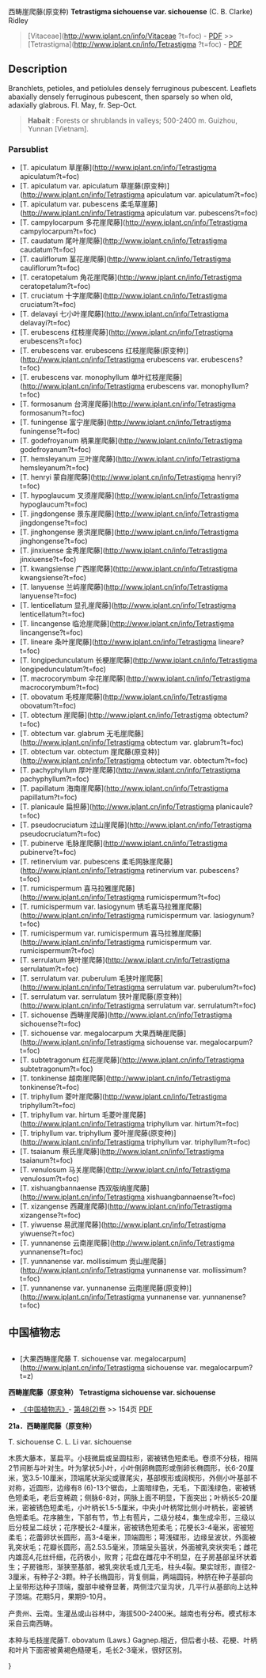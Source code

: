西畴崖爬藤(原变种) **Tetrastigma sichouense var. sichouense** (C. B. Clarke) Ridley

> [Vitaceae](http://www.iplant.cn/info/Vitaceae ?t=foc) - [PDF](http://iplant.cn/foc/pdf/Vitaceae.pdf) >> [Tetrastigma](http://www.iplant.cn/info/Tetrastigma ?t=foc) - [PDF](http://www.iplant.cn/foc/pdf/Tetrastigma.pdf)

## Description

Branchlets, petioles, and petiolules densely ferruginous pubescent. Leaflets abaxially densely ferruginous pubescent, then sparsely so when old, adaxially glabrous. Fl. May, fr. Sep-Oct.

> **Habait** : 
> Forests or shrublands in valleys; 500-2400 m. Guizhou, Yunnan [Vietnam].

### Parsublist

* [T.  apiculatum  草崖藤](http://www.iplant.cn/info/Tetrastigma apiculatum?t=foc)
* [T.  apiculatum var. apiculatum  草崖藤(原变种)](http://www.iplant.cn/info/Tetrastigma apiculatum var. apiculatum?t=foc)
* [T.  apiculatum var. pubescens  柔毛草崖藤](http://www.iplant.cn/info/Tetrastigma apiculatum var. pubescens?t=foc)
* [T.  campylocarpum  多花崖爬藤](http://www.iplant.cn/info/Tetrastigma campylocarpum?t=foc)
* [T.  caudatum  尾叶崖爬藤](http://www.iplant.cn/info/Tetrastigma caudatum?t=foc)
* [T.  cauliflorum  茎花崖爬藤](http://www.iplant.cn/info/Tetrastigma cauliflorum?t=foc)
* [T.  ceratopetalum  角花崖爬藤](http://www.iplant.cn/info/Tetrastigma ceratopetalum?t=foc)
* [T.  cruciatum  十字崖爬藤](http://www.iplant.cn/info/Tetrastigma cruciatum?t=foc)
* [T.  delavayi  七小叶崖爬藤](http://www.iplant.cn/info/Tetrastigma delavayi?t=foc)
* [T.  erubescens  红枝崖爬藤](http://www.iplant.cn/info/Tetrastigma erubescens?t=foc)
* [T.  erubescens var. erubescens  红枝崖爬藤(原变种)](http://www.iplant.cn/info/Tetrastigma erubescens var. erubescens?t=foc)
* [T.  erubescens var. monophyllum  单叶红枝崖爬藤](http://www.iplant.cn/info/Tetrastigma erubescens var. monophyllum?t=foc)
* [T.  formosanum  台湾崖爬藤](http://www.iplant.cn/info/Tetrastigma formosanum?t=foc)
* [T.  funingense  富宁崖爬藤](http://www.iplant.cn/info/Tetrastigma funingense?t=foc)
* [T.  godefroyanum  柄果崖爬藤](http://www.iplant.cn/info/Tetrastigma godefroyanum?t=foc)
* [T.  hemsleyanum  三叶崖爬藤](http://www.iplant.cn/info/Tetrastigma hemsleyanum?t=foc)
* [T.  henryi  蒙自崖爬藤](http://www.iplant.cn/info/Tetrastigma henryi?t=foc)
* [T.  hypoglaucum  叉须崖爬藤](http://www.iplant.cn/info/Tetrastigma hypoglaucum?t=foc)
* [T.  jingdongense  景东崖爬藤](http://www.iplant.cn/info/Tetrastigma jingdongense?t=foc)
* [T.  jinghongense  景洪崖爬藤](http://www.iplant.cn/info/Tetrastigma jinghongense?t=foc)
* [T.  jinxiuense  金秀崖爬藤](http://www.iplant.cn/info/Tetrastigma jinxiuense?t=foc)
* [T.  kwangsiense  广西崖爬藤](http://www.iplant.cn/info/Tetrastigma kwangsiense?t=foc)
* [T.  lanyuense  兰屿崖爬藤](http://www.iplant.cn/info/Tetrastigma lanyuense?t=foc)
* [T.  lenticellatum  显孔崖爬藤](http://www.iplant.cn/info/Tetrastigma lenticellatum?t=foc)
* [T.  lincangense  临沧崖爬藤](http://www.iplant.cn/info/Tetrastigma lincangense?t=foc)
* [T.  lineare  条叶崖爬藤](http://www.iplant.cn/info/Tetrastigma lineare?t=foc)
* [T.  longipedunculatum  长梗崖爬藤](http://www.iplant.cn/info/Tetrastigma longipedunculatum?t=foc)
* [T.  macrocorymbum  伞花崖爬藤](http://www.iplant.cn/info/Tetrastigma macrocorymbum?t=foc)
* [T.  obovatum  毛枝崖爬藤](http://www.iplant.cn/info/Tetrastigma obovatum?t=foc)
* [T.  obtectum  崖爬藤](http://www.iplant.cn/info/Tetrastigma obtectum?t=foc)
* [T.  obtectum var. glabrum  无毛崖爬藤](http://www.iplant.cn/info/Tetrastigma obtectum var. glabrum?t=foc)
* [T.  obtectum var. obtectum  崖爬藤(原变种)](http://www.iplant.cn/info/Tetrastigma obtectum var. obtectum?t=foc)
* [T.  pachyphyllum  厚叶崖爬藤](http://www.iplant.cn/info/Tetrastigma pachyphyllum?t=foc)
* [T.  papillatum  海南崖爬藤](http://www.iplant.cn/info/Tetrastigma papillatum?t=foc)
* [T.  planicaule  扁担藤](http://www.iplant.cn/info/Tetrastigma planicaule?t=foc)
* [T.  pseudocruciatum  过山崖爬藤](http://www.iplant.cn/info/Tetrastigma pseudocruciatum?t=foc)
* [T.  pubinerve  毛脉崖爬藤](http://www.iplant.cn/info/Tetrastigma pubinerve?t=foc)
* [T.  retinervium var. pubescens  柔毛网脉崖爬藤](http://www.iplant.cn/info/Tetrastigma retinervium var. pubescens?t=foc)
* [T.  rumicispermum  喜马拉雅崖爬藤](http://www.iplant.cn/info/Tetrastigma rumicispermum?t=foc)
* [T.  rumicispermum var. lasiogynum  锈毛喜马拉雅崖爬藤](http://www.iplant.cn/info/Tetrastigma rumicispermum var. lasiogynum?t=foc)
* [T.  rumicispermum var. rumicispermum  喜马拉雅崖爬藤](http://www.iplant.cn/info/Tetrastigma rumicispermum var. rumicispermum?t=foc)
* [T.  serrulatum  狭叶崖爬藤](http://www.iplant.cn/info/Tetrastigma serrulatum?t=foc)
* [T.  serrulatum var. puberulum  毛狭叶崖爬藤](http://www.iplant.cn/info/Tetrastigma serrulatum var. puberulum?t=foc)
* [T.  serrulatum var. serrulatum  狭叶崖爬藤(原变种)](http://www.iplant.cn/info/Tetrastigma serrulatum var. serrulatum?t=foc)
* [T.  sichouense  西畴崖爬藤](http://www.iplant.cn/info/Tetrastigma sichouense?t=foc)
* [T.  sichouense var. megalocarpum  大果西畴崖爬藤](http://www.iplant.cn/info/Tetrastigma sichouense var. megalocarpum?t=foc)
* [T.  subtetragonum  红花崖爬藤](http://www.iplant.cn/info/Tetrastigma subtetragonum?t=foc)
* [T.  tonkinense  越南崖爬藤](http://www.iplant.cn/info/Tetrastigma tonkinense?t=foc)
* [T.  triphyllum  菱叶崖爬藤](http://www.iplant.cn/info/Tetrastigma triphyllum?t=foc)
* [T.  triphyllum var. hirtum  毛菱叶崖爬藤](http://www.iplant.cn/info/Tetrastigma triphyllum var. hirtum?t=foc)
* [T.  triphyllum var. triphyllum  菱叶崖爬藤(原变种)](http://www.iplant.cn/info/Tetrastigma triphyllum var. triphyllum?t=foc)
* [T.  tsaianum  蔡氏崖爬藤](http://www.iplant.cn/info/Tetrastigma tsaianum?t=foc)
* [T.  venulosum  马关崖爬藤](http://www.iplant.cn/info/Tetrastigma venulosum?t=foc)
* [T.  xishuangbannaense  西双版纳崖爬藤](http://www.iplant.cn/info/Tetrastigma xishuangbannaense?t=foc)
* [T.  xizangense  西藏崖爬藤](http://www.iplant.cn/info/Tetrastigma xizangense?t=foc)
* [T.  yiwuense  易武崖爬藤](http://www.iplant.cn/info/Tetrastigma yiwuense?t=foc)
* [T.  yunnanense  云南崖爬藤](http://www.iplant.cn/info/Tetrastigma yunnanense?t=foc)
* [T.  yunnanense var. mollissimum  贡山崖爬藤](http://www.iplant.cn/info/Tetrastigma yunnanense var. mollissimum?t=foc)
* [T.  yunnanense var. yunnanense  云南崖爬藤(原变种)](http://www.iplant.cn/info/Tetrastigma yunnanense var. yunnanense?t=foc)

## 中国植物志

## 
* [大果西畴崖爬藤  T.  sichouense var. megalocarpum](http://www.iplant.cn/info/Tetrastigma sichouense var. megalocarpum?t=z)

**西畴崖爬藤（原变种） Tetrastigma sichouense var. sichouense**

* [《中国植物志》](http://www.iplant.cn/frps)- [第48(2)卷](http://www.iplant.cn/frps/vol/48(2)) >> 154页 [PDF](http://www.iplant.cn/frps/pdf/48(2)/154.pdf)

**21a．西畴崖爬藤（原变种）**

T. sichouense C. L. Li var. sichouense

木质大藤本，茎扁平。小枝微扁或呈圆柱形，密被锈色短柔毛。卷须不分枝，相隔2节间断与叶对生。叶为掌状5小叶，小叶倒卵椭圆形或倒卵长椭圆形，长6-20厘米，宽3.5-10厘米，顶端尾状渐尖或骤尾尖，基部楔形或阔楔形，外侧小叶基部不对称，近圆形，边缘有8 (6)-13个锯齿，上面暗绿色，无毛，下面浅绿色，密被锈色短柔毛，老后变稀疏；侧脉6-8对，网脉上面不明显，下面突出；叶柄长5-20厘米，密被锈色短柔毛，小叶柄长1.5-5厘米，中央小叶柄常比侧小叶柄长，密被锈色短柔毛。花序腋生，下部有节，节上有苞片，二级分枝4，集生成伞形，三级以后分枝呈二歧状；花序梗长2-4厘米，密被锈色短柔毛；花梗长3-4毫米，密被短柔毛；花蕾卵状长圆形，高3-4毫米，顶端圆形；萼浅碟形，边缘呈波状，外面被乳突状毛；花瓣长圆形，高2.53.5毫米，顶端呈头盔状，外面被乳突状突毛；雌花内雄蕊4,花丝纤细，花药极小，败育；花盘在雌花中不明显，在子房基部呈环状着生；子房锥形，渐狭至基部，被乳突状毛或几无毛，柱头4裂。果实球形，直径2-3厘米，有种子2-3颗。种子长椭圆形，背复侧扁，两端圆钝，种脐在种子基部向上呈带形达种子顶端，腹部中棱脊显著，两侧洼穴呈沟状，几平行从基部向上达种子顶端。花期5月，果期9-10月。

产贵州、云南。生灌丛或山谷林中，海拔500-2400米。越南也有分布。模式标本采自云南西畴。

本种与毛枝崖爬藤T. obovatum (Laws.) Gagnep.相近，但后者小枝、花梗、叶柄和叶片下面密被黄褐色糙硬毛，毛长2-3毫米，很好区别。

}